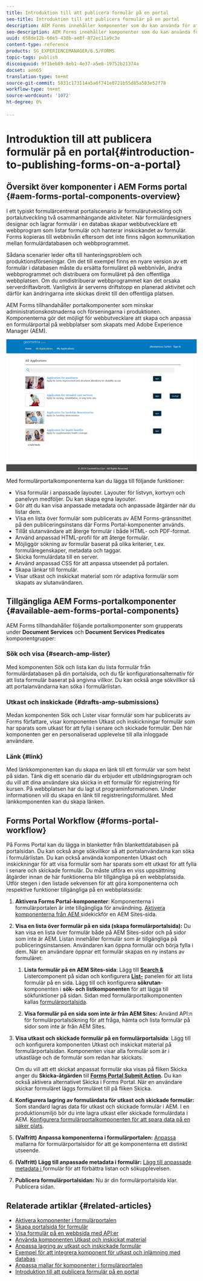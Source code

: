 ```yaml
---
title: Introduktion till att publicera formulär på en portal
seo-title: Introduktion till att publicera formulär på en portal
description: AEM Forms innehåller komponenter som du kan använda för att skapa din formulärportal. I den här artikeln beskrivs de tillgängliga komponenterna i formulärportalen.
seo-description: AEM Forms innehåller komponenter som du kan använda för att skapa din formulärportal. I den här artikeln beskrivs de tillgängliga komponenterna i formulärportalen.
uuid: 658de12b-66e5-438b-ae8f-872ec11a9c3e
content-type: reference
products: SG_EXPERIENCEMANAGER/6.5/FORMS
topic-tags: publish
discoiquuid: 9f1beb89-8eb1-4e37-a5e8-19752b21374a
docset: aem65
translation-type: tm+mt
source-git-commit: 5831c173114a5a6f741e0721b55d85a583e52f78
workflow-type: tm+mt
source-wordcount: '1072'
ht-degree: 0%

---
```



# Introduktion till att publicera formulär på en portal{#introduction-to-publishing-forms-on-a-portal}

## Översikt över komponenter i AEM Forms portal {#aem-forms-portal-components-overview}

I ett typiskt formulärcentrerat portalscenario är formulärutveckling och portalutveckling två osammanhängande aktiviteter. När formulärdesigners designar och lagrar formulär i en databas skapar webbutvecklare ett webbprogram som listar formulär och hanterar inskickandet av formulär. Forms kopieras till webbnivån eftersom det inte finns någon kommunikation mellan formulärdatabasen och webbprogrammet.

Sådana scenarier leder ofta till hanteringsproblem och produktionsförseningar. Om det till exempel finns en nyare version av ett formulär i databasen måste du ersätta formuläret på webbnivån, ändra webbprogrammet och distribuera om formuläret på den offentliga webbplatsen. Om du omdistribuerar webbprogrammet kan det orsaka serverdriftavbrott. Vanligtvis är serverns driftstopp en planerad aktivitet och därför kan ändringarna inte skickas direkt till den offentliga platsen.

AEM Forms tillhandahåller portalkomponenter som minskar administrationskostnaderna och förseningarna i produktionen. Komponenterna gör det möjligt för webbutvecklare att skapa och anpassa en formulärportal på webbplatser som skapats med Adobe Experience Manager (AEM).

![AEM Forms portal](assets/aem-forms-portal.png)

Med formulärportalkomponenterna kan du lägga till följande funktioner:

* Visa formulär i anpassade layouter. Layouter för listvyn, kortvyn och panelvyn medföljer. Du kan skapa egna layouter.
* Gör att du kan visa anpassade metadata och anpassade åtgärder när du listar dem.
* Visa en lista över formulär som publicerats av AEM Forms-gränssnittet på den publiceringsinstans där Forms Portal-komponenter används.
* Tillåt slutanvändare att återge formulär i både HTML- och PDF-format.
* Använd anpassad HTML-profil för att återge formulär.
* Möjliggör sökning av formulär baserat på olika kriterier, t.ex. formuläregenskaper, metadata och taggar.
* Skicka formulärdata till en server.
* Använd anpassad CSS för att anpassa utseendet på portalen.
* Skapa länkar till formulär.
* Visar utkast och inskickat material som rör adaptiva formulär som skapats av slutanvändaren.

## Tillgängliga AEM Forms-portalkomponenter {#available-aem-forms-portal-components}

AEM Forms tillhandahåller följande portalkomponenter som grupperats under **Document Services** och **Document Services Predicates** komponentgrupper:

### Sök och visa {#search-amp-lister}

Med komponenten Sök och lista kan du lista formulär från formulärdatabasen på din portalsida, och du får konfigurationsalternativ för att lista formulär baserat på angivna villkor. Du kan också ange sökvillkor så att portalanvändarna kan söka i formulärlistan.

### Utkast och inskickade {#drafts-amp-submissions}

Medan komponenten Sök och Lister visar formulär som har publicerats av Forms författare, visar komponenten Utkast och inskickningar formulär som har sparats som utkast för att fylla i senare och skickade formulär. Den här komponenten ger en personaliserad upplevelse till alla inloggade användare.

### Länk {#link}

Med länkkomponenten kan du skapa en länk till ett formulär var som helst på sidan. Tänk dig ett scenario där du erbjuder ett utbildningsprogram och du vill att dina användare ska skicka in ett formulär för registrering för kursen. På webbplatsen har du lagt ut programinformationen. Under informationen vill du skapa en länk till registreringsformuläret. Med länkkomponenten kan du skapa länken.

## Forms Portal Workflow {#forms-portal-workflow}

På Forms Portal kan du lägga in blanketter från blankettdatabasen på portalsidan. Du kan också ange sökvillkor så att portalanvändarna kan söka i formulärlistan. Du kan också använda komponenten Utkast och inskickningar för att visa formulär som har sparats som ett utkast för att fylla i senare och skickade formulär. Du måste utföra en viss uppsättning åtgärder innan de här funktionerna blir tillgängliga på en webbplatssida. Utför stegen i den listade sekvensen för att göra komponenterna och respektive funktioner tillgängliga på en webbplatssida:

1. **Aktivera Forms Portal-komponenter**: Komponenterna i formulärportalen är inte tillgängliga för användning. [Aktivera komponenterna från AEM ](/help/forms/using/enabling-forms-portal-components.md) sidekickför en AEM Sites-sida.
1. **Visa en lista över formulär på en sida (skapa formulärportalsida):** Du kan visa en lista över formulär både på AEM Sites-sidor och på sidor som inte är AEM. Listan innehåller formulär som är tillgängliga på publiceringsinstansen. Användaren kan öppna formulär och börja fylla i dem. När en användare öppnar ett formulär skapas en ny instans av formuläret:

   1. **Lista formulär på en AEM Sites-sida**: Lägg till  **[Search &amp;](../../forms/using/creating-form-portal-page.md)** Listercomponent på sidan och konfigurera  **[List-](../../forms/using/creating-form-portal-page.md#p-list-pane-p)** panelen för att lista formulär på en sida. Lägg till och konfigurera **sökrutan**-komponenten i **sök- och listkomponenten** för att lägga till sökfunktioner på sidan. Sidan med formulärportalkomponenten kallas [formulärportalsida](../../forms/using/creating-form-portal-page.md).

   1. **Visa formulär på en sida som inte är från AEM Sites:** Använd API:n för  [ ](/help/forms/using/listing-forms-webpage-using-apis.md) formulärportalsökning för att fråga, hämta och lista formulär på sidor som inte är från AEM Sites.

1. **Visa utkast och skickade formulär på en formulärportalsida**: Lägg till och konfigurera komponenten Utkast och inskickat material på formulärportalsidan. Komponenten visar alla formulär som är i utkastläge och de formulär som redan har skickats.

   Om du vill att ett skickat anpassat formulär ska visas på fliken Skicka anger du **Skicka-åtgärden** till **[Forms Portal Submit Action](configuring-submit-actions.md).** Du kan också aktivera alternativet Skicka i Forms Portal. När en användare skickar formuläret läggs formuläret till på fliken Skicka.

1. **Konfigurera lagring av formulärdata för utkast och skickade formulär:** Som standard lagras data för utkast och skickade formulär i AEM. I en produktionsmiljö bör du inte lagra utkast eller skickade formulärdata i AEM. [Konfigurera formulärportalkomponenten för att spara data på en säker plats](../../forms/using/draft-submission-component.md#customizing-the-storage).
1. **(Valfritt) Anpassa komponenterna i formulärportalen:** [Anpassa ](../../forms/using/customizing-templates-forms-portal-components.md) mallarna för formulärportalsidor för att ge komponenterna ett distinkt utseende.
1. **(Valfritt) Lägg till anpassade metadata i formulär:** [Lägg till anpassade metadata i ](../../forms/using/customizing-templates-forms-portal-components.md) formulär för att förbättra listan och sökupplevelsen.
1. **Publicera formulärportalsidan:** Nu är din formulärportalsida klar. Publicera sidan.

## Relaterade artiklar {#related-articles}

* [Aktivera komponenter i formulärportalen](/help/forms/using/enabling-forms-portal-components.md)
* [Skapa portalsida för formulär](../../forms/using/creating-form-portal-page.md)
* [Visa formulär på en webbsida med API:er](/help/forms/using/listing-forms-webpage-using-apis.md)
* [Använda komponenten Utkast och inskickat material](../../forms/using/draft-submission-component.md)
* [Anpassa lagring av utkast och inskickade formulär](../../forms/using/draft-submission-component.md#customizing-the-storage)
* [Exempel för att integrera komponent för utkast och inlämning med databas](integrate-draft-submission-database.md)
* [Anpassa mallar för komponenter i formulärportalen](../../forms/using/customizing-templates-forms-portal-components.md)
* [Introduktion till att publicera formulär på en portal](../../forms/using/introduction-publishing-forms.md)

